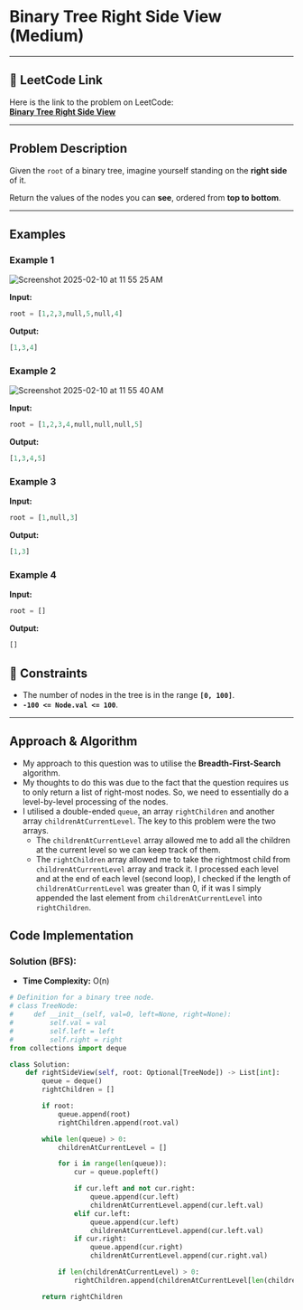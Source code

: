 # Binary Tree Right Side View (Medium)

---

## 🔗 LeetCode Link

Here is the link to the problem on LeetCode:  
[**Binary Tree Right Side View**](https://leetcode.com/problems/binary-tree-right-side-view/)

---

## Problem Description

Given the `root` of a binary tree, imagine yourself standing on the **right side** of it.

Return the values of the nodes you can **see**, ordered from **top to bottom**.

---

## Examples

### **Example 1**

![Screenshot 2025-02-10 at 11 55 25 AM](https://github.com/user-attachments/assets/fae2572e-272b-40c6-b60a-0e1489813724)

**Input:**

```python
root = [1,2,3,null,5,null,4]
```

**Output:**

```python
[1,3,4]
```

### **Example 2**

![Screenshot 2025-02-10 at 11 55 40 AM](https://github.com/user-attachments/assets/70dae89f-c7ec-4de8-9b78-6d6eed120d6e)

**Input:**

```python
root = [1,2,3,4,null,null,null,5]
```

**Output:**

```python
[1,3,4,5]
```

### **Example 3**

**Input:**

```python
root = [1,null,3]
```

**Output:**

```python
[1,3]
```

### **Example 4**

**Input:**

```python
root = []
```

**Output:**

```python
[]
```

## 🔎 Constraints

- The number of nodes in the tree is in the range **`[0, 100]`**.
- **`-100 <= Node.val <= 100`**.

---

## Approach & Algorithm

- My approach to this question was to utilise the **Breadth-First-Search** algorithm.
- My thoughts to do this was due to the fact that the question requires us to only return a list of right-most nodes. So, we need to essentially do a level-by-level processing of the nodes.
- I utilised a double-ended `queue`, an array `rightChildren` and another array `childrenAtCurrentLevel`. The key to this problem were the two arrays.
  - The `childrenAtCurrentLevel` array allowed me to add all the children at the current level so we can keep track of them.
  - The `rightChildren` array allowed me to take the rightmost child from `childrenAtCurrentLevel` array and track it. I processed each level and at the end of each level (second loop), I checked if the length of `childrenAtCurrentLevel` was greater than 0, if it was I simply appended the last element from `childrenAtCurrentLevel` into `rightChildren`.

## Code Implementation

### Solution (BFS):

- **Time Complexity:** O(n)

```python
# Definition for a binary tree node.
# class TreeNode:
#     def __init__(self, val=0, left=None, right=None):
#         self.val = val
#         self.left = left
#         self.right = right
from collections import deque

class Solution:
    def rightSideView(self, root: Optional[TreeNode]) -> List[int]:
        queue = deque()
        rightChildren = []

        if root:
            queue.append(root)
            rightChildren.append(root.val)

        while len(queue) > 0:
            childrenAtCurrentLevel = []

            for i in range(len(queue)):
                cur = queue.popleft()

                if cur.left and not cur.right:
                    queue.append(cur.left)
                    childrenAtCurrentLevel.append(cur.left.val)
                elif cur.left:
                    queue.append(cur.left)
                    childrenAtCurrentLevel.append(cur.left.val)
                if cur.right:
                    queue.append(cur.right)
                    childrenAtCurrentLevel.append(cur.right.val)

            if len(childrenAtCurrentLevel) > 0:
                rightChildren.append(childrenAtCurrentLevel[len(childrenAtCurrentLevel) - 1])

        return rightChildren
```
